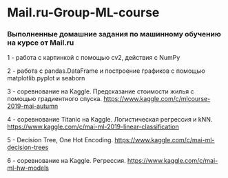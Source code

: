 # Mail.ru-Group-ML-course
### Выполненные домашние задания по машинному обучению на курсе от Mail.ru

1 - работа с картинкой с помощью cv2, действия с NumPy

2 - работа с pandas.DataFrame и построение графиков с помощью matplotlib.pyplot и seaborn

3 - соревнование на Kaggle. Предсказание стоимости жилья с помощью градиентного спуска. https://www.kaggle.com/c/mlcourse-2019-mai-autumn

4 - соревнование Titanic на Kaggle. Логистическая регрессия и kNN. https://www.kaggle.com/c/mai-ml-2019-linear-classification

5 - Decision Tree, One Hot Encoding. https://www.kaggle.com/c/mai-ml-decision-trees

6 - соревнование на Kaggle. Регрессия. https://www.kaggle.com/c/mai-ml-hw-models
